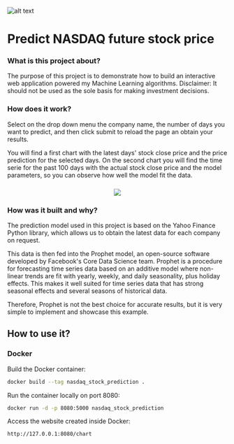 ![alt text](https://github.com/algerza/flask_prophet_web_app/blob/main/cover.jpg?raw=true)

# Predict NASDAQ future stock price

### What is this project about?

The purpose of this project is to demonstrate how to build an interactive web application powered my Machine Learning algorithms.
Disclaimer: It should not be used as the sole basis for making investment decisions.

### How does it work?

Select on the drop down menu the company name, the number of days you want to predict, and then click submit to reload the page an obtain your results.

You will find a first chart with the latest days' stock close price and the price prediction for the selected days. On the second chart you will find the time serie for the past 100 days with the actual stock close price and the model parameters, so you can observe how well the model fit the data.

<h3 align="center"><img src="https://github.com/algerza/flask_prophet_web_app/blob/main/flask_nasdaq.gif?raw=true"/></h3>

### How was it built and why?

The prediction model used in this project is based on the Yahoo Finance Python library, which allows us to obtain the latest data for each company on request.

This data is then fed into the Prophet model, an open-source software developed by Facebook's Core Data Science team. Prophet is a procedure for forecasting time series data based on an additive model where non-linear trends are fit with yearly, weekly, and daily seasonality, plus holiday effects. This makes it well suited for time series data that has strong seasonal effects and several seasons of historical data.

Therefore, Prophet is not the best choice for accurate results, but it is very simple to implement and showcase this example.

## How to use it?

### Docker

Build the Docker container:

```bash
docker build --tag nasdaq_stock_prediction .
```

Run the container locally on port 8080:

```bash
docker run -d -p 8080:5000 nasdaq_stock_prediction
```

Access the website created inside Docker:

```bash
http://127.0.0.1:8080/chart
```


